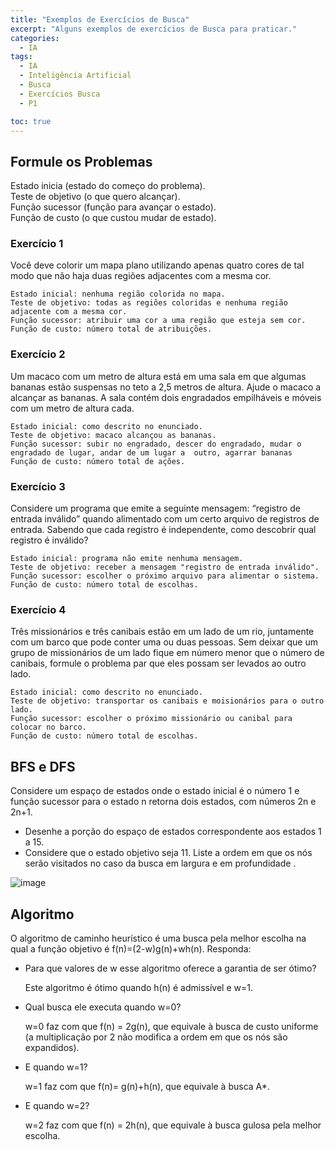 ```yaml
---
title: "Exemplos de Exercícios de Busca"
excerpt: "Alguns exemplos de exercícios de Busca para praticar."
categories:
  - IA
tags:
  - IA
  - Inteligência Artificial
  - Busca
  - Exercícios Busca
  - P1

toc: true
---
```


## Formule os Problemas
Estado inicia (estado do começo do problema).  
Teste de objetivo (o que quero alcançar).  
Função sucessor (função para avançar o estado).  
Função de custo (o que custou mudar de estado).  

### Exercício 1
Você deve colorir um mapa plano utilizando apenas quatro cores de tal modo que não haja duas regiões adjacentes com a mesma cor.  

    Estado inicial: nenhuma região colorida no mapa.
    Teste de objetivo: todas as regiões coloridas e nenhuma região adjacente com a mesma cor.
    Função sucessor: atribuir uma cor a uma região que esteja sem cor.
    Função de custo: número total de atribuições.

### Exercício 2
Um macaco com um metro de altura está em uma sala em que algumas bananas estão suspensas no teto a 2,5 metros de altura. Ajude o macaco a alcançar as bananas. A sala contém dois engradados empilháveis e móveis com um metro de altura cada.  

    Estado inicial: como descrito no enunciado.
    Teste de objetivo: macaco alcançou as bananas.
    Função sucessor: subir no engradado, descer do engradado, mudar o engradado de lugar, andar de um lugar a  outro, agarrar bananas
    Função de custo: número total de ações.

### Exercício 3
Considere um programa que emite a seguinte mensagem: “registro de entrada inválido” quando alimentado com um certo arquivo de registros de entrada. Sabendo que cada registro é independente, como descobrir qual registro é inválido?  

    Estado inicial: programa não emite nenhuma mensagem.
    Teste de objetivo: receber a mensagem "registro de entrada inválido".
    Função sucessor: escolher o próximo arquivo para alimentar o sistema.
    Função de custo: número total de escolhas.

### Exercício 4
Três missionários e três canibais estão em um lado de um rio, juntamente com um barco que pode conter uma ou duas pessoas. Sem deixar que um grupo de missionários de um lado fique em número menor que o número de canibais, formule o problema par que eles possam ser levados ao outro lado.

    Estado inicial: como descrito no enunciado.
    Teste de objetivo: transportar os canibais e moisionários para o outro lado.
    Função sucessor: escolher o próximo missionário ou canibal para colocar no barco.
    Função de custo: número total de escolhas.

## BFS e DFS
Considere um espaço de estados onde o estado inicial é o número 1 e função sucessor para o estado n retorna dois estados, com números 2n e 2n+1.
- Desenhe a porção do espaço de estados correspondente aos estados 1 a 15.
- Considere que o estado objetivo seja 11. Liste a ordem em que os nós serão visitados no caso da busca em largura e em profundidade .

![image](https://github.com/BieAnimaton/BieAnimaton/assets/52220244/252a2926-5ae8-400c-a009-6c5c17ff99af)

## Algoritmo
O algoritmo de caminho heurístico é uma busca pela melhor escolha na qual a função objetivo é f(n)=(2-w)g(n)+wh(n).  Responda:
- Para que valores de w esse algoritmo oferece a garantia de ser
ótimo?

    Este algoritmo é ótimo quando h(n) é admissível e w=1.

- Qual busca ele executa quando w=0?

    w=0 faz com que f(n) = 2g(n), que equivale à busca de custo uniforme (a multiplicação por 2 não modifica a ordem em que os nós são expandidos).

- E quando w=1?

    w=1 faz com que f(n)= g(n)+h(n), que equivale à busca A*.

- E quando w=2?

    w=2 faz com que f(n) = 2h(n), que equivale à busca gulosa pela melhor escolha.